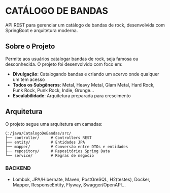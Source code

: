 # CATÁLOGO DE BANDAS

API REST para gerenciar um catálogo de bandas de rock, desenvolvida com SpringBoot e arquitetura moderna.

## Sobre o Projeto

Permite aos usuários catalogar bandas de rock, seja famosa ou desconhecida. O projeto foi desenvolvido com foco em:

- **Divulgação**: Catalogando bandas e criando um acervo onde qualquer um tem acesso
- **Todos os Subgêneros**: Metal, Heavy Metal, Glam Metal, Hard Rock, Funk Rock, Punk Rock, Indie, Grunge...
- **Escalabilidade**: Arquitetura preparada para crescimento

## Arquitetura

O projeto segue uma arquitetura em camadas:

```
C:/java/CatalogoDeBandas/src/
├── controller/     # Controllers REST
├── entity/         # Entidades JPA
├── mapper/         # Conversão entre DTOs e entidades
├── repository/     # Repositórios Spring Data
└── service/        # Regras de negócio
```
### BACKEND
- Lombok, JPA/Hibernate, Maven, PostGreSQL, H2(testes), Docker, Mapper, ResponseEntity, Flyway, Swagger/OpenAPI...
